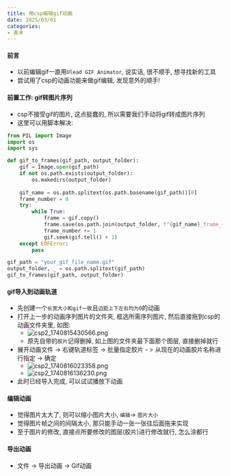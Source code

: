 ```yaml
---
title: 用csp编辑gif动画
date: 2025/03/01
categories: 
- 美术
---
```


#### 前言
* 以前编辑gif一直用`Ulead GIF Animator`, 说实话, 很不顺手, 想寻找新的工具
* 尝试用了csp的动画功能来做gif编辑, 发现意外的顺手!




#### 前置工作: gif转图片序列
* csp不接受gif的图片, 这点挺蠢的, 所以需要我们手动将gif转成图片序列
* 这里可以用脚本解决:
```python
from PIL import Image
import os
import sys

def gif_to_frames(gif_path, output_folder):
    gif = Image.open(gif_path)
    if not os.path.exists(output_folder):
        os.makedirs(output_folder)
    
    gif_name = os.path.splitext(os.path.basename(gif_path))[0]
    frame_number = 0
    try:
        while True:
            frame = gif.copy()
            frame.save(os.path.join(output_folder, f"{gif_name}_frame_{frame_number:04d}.png"), "PNG")
            frame_number += 1
            gif.seek(gif.tell() + 1)
    except EOFError:
        pass

gif_path = "your_gif_file_name.gif"
output_folder, _ = os.path.splitext(gif_path)
gif_to_frames(gif_path, output_folder)

```



#### gif导入到动画轨道

* 先创建一个`长宽大小和gif一致`且`边距上下左右均为0`的动画
* 打开上一步的动画序列图片的文件夹, 框选所需序列图片, 然后直接拖到csp的动画文件夹里, 如图:
  * ![csp2_1740815430566.png](https://s2.loli.net/2025/03/01/OnufgGcbmvReLaY.png)
  * 原先自带的`胶片`记得删掉, 如上图的文件夹最下面那个图层, 直接删掉就行
* 展开动画文件 -> 右键轨道标签 -> 批量指定胶片 - > 从现在的动画胶片名称进行指定 -> 确定
  * ![csp2_1740816023358.png](https://s2.loli.net/2025/03/01/DPNaAjr6cVFMTvX.png)
  * ![csp2_1740816136230.png](https://s2.loli.net/2025/03/01/DphKzLxeMIuJXP7.png)
* 此时已经导入完成, 可以试试播放下动画



#### 编辑动画

* 觉得图片太大了, 则可以缩小图片大小, `编辑`-> `图片大小`
* 觉得图片帧之间的间隔太小, 那只能手动一张一张往后面拖来实现
* 至于图片的修改, 直接点所要修改的图层(胶片)进行修改就行, 怎么涂都行



#### 导出动画

* 文件 -> 导出动画 -> Gif动画